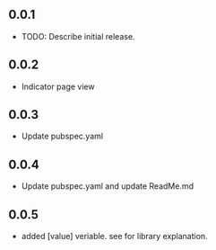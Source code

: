 ## 0.0.1

* TODO: Describe initial release.
## 0.0.2

* Indicator page view
## 0.0.3

* Update pubspec.yaml

## 0.0.4

* Update pubspec.yaml and update ReadMe.md

## 0.0.5

* added [value] veriable. see for library explanation.